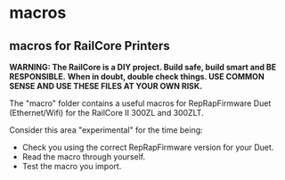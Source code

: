 # macros

## macros for RailCore Printers

**WARNING: The RailCore is a DIY project. Build safe, build smart and BE RESPONSIBLE.**
**When in doubt, double check things. USE COMMON SENSE AND USE THESE FILES AT YOUR OWN RISK.**

The "macro" folder contains a useful macros for RepRapFirmware Duet (Ethernet/Wifi) for the RailCore II 300ZL and 300ZLT.

Consider this area "experimental" for the time being: 
 * Check you using the correct RepRapFirmware version for your Duet.
 * Read the macro through yourself.
 * Test the macro you import.
